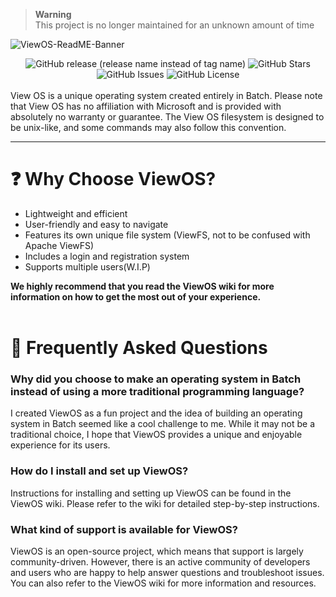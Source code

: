 > **Warning**<br>
> This project is no longer maintained for an unknown amount of time

![ViewOS-ReadME-Banner](https://github.com/gamemaster123356/View-OS/blob/github-assets/ViewOS-ReadME-Banner.png)
<div align="center">
  <img alt="GitHub release (release name instead of tag name)" src="https://img.shields.io/github/v/release/gamemaster123356/View-OS?color=dodgerblue&include_prereleases&label=latest&sort=date&style=for-the-badge">
  <img alt="GitHub Stars" src="https://img.shields.io/github/stars/gamemaster123356/View-OS?color=dodgerblue&label=stars&style=for-the-badge">
  <img alt="GitHub Issues" src="https://img.shields.io/github/issues/gamemaster123356/View-OS?color=dodgerblue&label=issues&style=for-the-badge">
  <img alt="GitHub License" src="https://img.shields.io/badge/LICENSE-gnu%20gpl%20v3-dodgerblue?style=for-the-badge">
</div>
<br/>
View OS is a unique operating system created entirely in Batch. Please note that View OS has no affiliation with Microsoft and is provided with absolutely no warranty or guarantee. The View OS filesystem is designed to be unix-like, and some commands may also follow this convention.
<hr>

# ❓ Why Choose ViewOS?
- Lightweight and efficient
- User-friendly and easy to navigate
- Features its own unique file system (ViewFS, not to be confused with Apache ViewFS)
- Includes a login and registration system
- Supports multiple users(W.I.P)

**We highly recommend that you read the ViewOS wiki for more information on how to get the most out of your experience.**
<br/><br/>

# 💬 Frequently Asked Questions
### Why did you choose to make an operating system in Batch instead of using a more traditional programming language? <br>
I created ViewOS as a fun project and the idea of building an operating system in Batch seemed like a cool challenge to me. While it may not be a traditional choice, I hope that ViewOS provides a unique and enjoyable experience for its users.

### How do I install and set up ViewOS? <br>
Instructions for installing and setting up ViewOS can be found in the ViewOS wiki. Please refer to the wiki for detailed step-by-step instructions.

### What kind of support is available for ViewOS? <br>
ViewOS is an open-source project, which means that support is largely community-driven. However, there is an active community of developers and users who are happy to help answer questions and troubleshoot issues. You can also refer to the ViewOS wiki for more information and resources.
